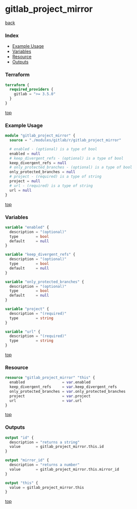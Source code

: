 # gitlab_project_mirror

[back](../gitlab.md)

### Index

- [Example Usage](#example-usage)
- [Variables](#variables)
- [Resource](#resource)
- [Outputs](#outputs)

### Terraform

```terraform
terraform {
  required_providers {
    gitlab = ">= 3.5.0"
  }
}
```

[top](#index)

### Example Usage

```terraform
module "gitlab_project_mirror" {
  source = "./modules/gitlab/r/gitlab_project_mirror"

  # enabled - (optional) is a type of bool
  enabled = null
  # keep_divergent_refs - (optional) is a type of bool
  keep_divergent_refs = null
  # only_protected_branches - (optional) is a type of bool
  only_protected_branches = null
  # project - (required) is a type of string
  project = null
  # url - (required) is a type of string
  url = null
}
```

[top](#index)

### Variables

```terraform
variable "enabled" {
  description = "(optional)"
  type        = bool
  default     = null
}

variable "keep_divergent_refs" {
  description = "(optional)"
  type        = bool
  default     = null
}

variable "only_protected_branches" {
  description = "(optional)"
  type        = bool
  default     = null
}

variable "project" {
  description = "(required)"
  type        = string
}

variable "url" {
  description = "(required)"
  type        = string
}
```

[top](#index)

### Resource

```terraform
resource "gitlab_project_mirror" "this" {
  enabled                 = var.enabled
  keep_divergent_refs     = var.keep_divergent_refs
  only_protected_branches = var.only_protected_branches
  project                 = var.project
  url                     = var.url
}
```

[top](#index)

### Outputs

```terraform
output "id" {
  description = "returns a string"
  value       = gitlab_project_mirror.this.id
}

output "mirror_id" {
  description = "returns a number"
  value       = gitlab_project_mirror.this.mirror_id
}

output "this" {
  value = gitlab_project_mirror.this
}
```

[top](#index)